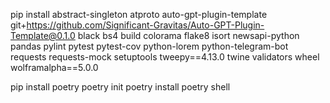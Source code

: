 pip install abstract-singleton atproto auto-gpt-plugin-template git+https://github.com/Significant-Gravitas/Auto-GPT-Plugin-Template@0.1.0 black bs4 build colorama flake8 isort newsapi-python pandas pylint pytest pytest-cov python-lorem python-telegram-bot requests requests-mock setuptools tweepy==4.13.0 twine validators wheel wolframalpha==5.0.0

pip install poetry
poetry init
poetry install
poetry shell
